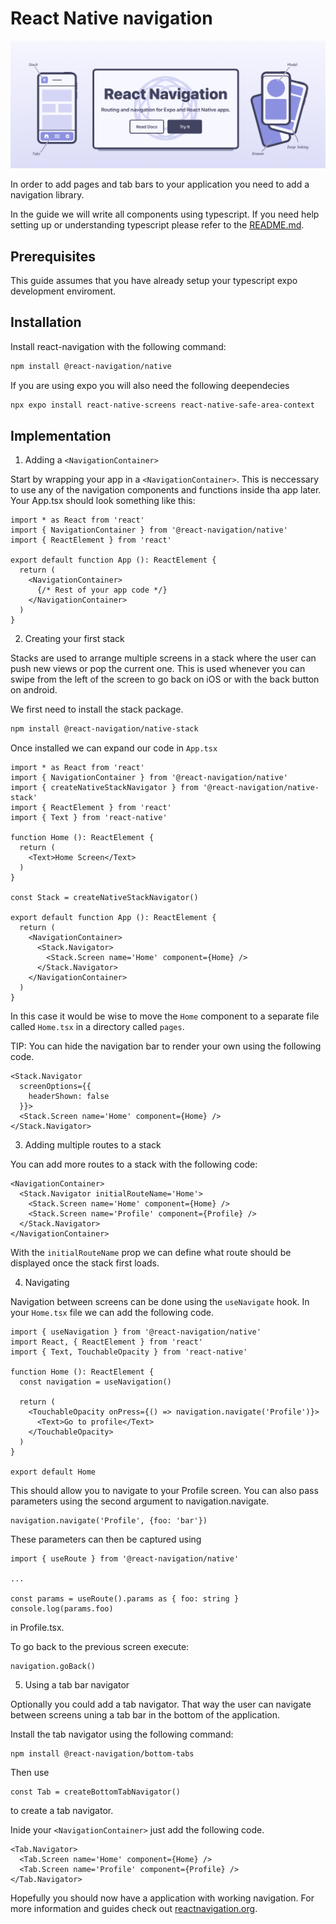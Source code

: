 # React Native navigation

![](navigation.png)

In order to add pages and tab bars to your application you need to add a navigation library.

In the guide we will write all components using typescript. If you need help setting up or understanding typescript please refer to the [README.md](https://github.com/3DJakob/expo-typescript-get-started-guide).

## Prerequisites

This guide assumes that you have already setup your typescript expo development enviroment.

## Installation

Install react-navigation with the following command:

```sh
npm install @react-navigation/native
```

If you are using expo you will also need the following deependecies

```sh
npx expo install react-native-screens react-native-safe-area-context
```

## Implementation

1. Adding a `<NavigationContainer>`

Start by wrapping your app in a `<NavigationContainer>`. This is neccessary to use any of the navigation components and functions inside tha app later. Your App.tsx should look something like this:

```tsx
import * as React from 'react'
import { NavigationContainer } from '@react-navigation/native'
import { ReactElement } from 'react'

export default function App (): ReactElement {
  return (
    <NavigationContainer>
      {/* Rest of your app code */}
    </NavigationContainer>
  )
}
```

2. Creating your first stack

Stacks are used to arrange multiple screens in a stack where the user can push new views or pop the current one. This is used whenever you can swipe from the left of the screen to go back on iOS or with the back button on android.

We first need to install the stack package.

```sh
npm install @react-navigation/native-stack
```

Once installed we can expand our code in `App.tsx`

```tsx
import * as React from 'react'
import { NavigationContainer } from '@react-navigation/native'
import { createNativeStackNavigator } from '@react-navigation/native-stack'
import { ReactElement } from 'react'
import { Text } from 'react-native'

function Home (): ReactElement {
  return (
    <Text>Home Screen</Text>
  )
}

const Stack = createNativeStackNavigator()

export default function App (): ReactElement {
  return (
    <NavigationContainer>
      <Stack.Navigator>
        <Stack.Screen name='Home' component={Home} />
      </Stack.Navigator>
    </NavigationContainer>
  )
}
```

In this case it would be wise to move the `Home` component to a separate file called `Home.tsx` in a directory called `pages`.

TIP: You can hide the navigation bar to render your own using the following code.

```tsx
<Stack.Navigator
  screenOptions={{
    headerShown: false
  }}>
  <Stack.Screen name='Home' component={Home} />
</Stack.Navigator>
```

3. Adding multiple routes to a stack

You can add more routes to a stack with the following code:

```tsx
<NavigationContainer>
  <Stack.Navigator initialRouteName='Home'>
    <Stack.Screen name='Home' component={Home} />
    <Stack.Screen name='Profile' component={Profile} />
  </Stack.Navigator>
</NavigationContainer>
```

With the `initialRouteName` prop we can define what route should be displayed once the stack first loads.

4. Navigating

Navigation between screens can be done using the `useNavigate` hook. In your `Home.tsx` file we can add the following code.

```tsx
import { useNavigation } from '@react-navigation/native'
import React, { ReactElement } from 'react'
import { Text, TouchableOpacity } from 'react-native'

function Home (): ReactElement {
  const navigation = useNavigation()

  return (
    <TouchableOpacity onPress={() => navigation.navigate('Profile')}>
      <Text>Go to profile</Text>
    </TouchableOpacity>
  )
}

export default Home
```

This should allow you to navigate to your Profile screen. You can also pass parameters using the second argument to navigation.navigate.

```tsx
navigation.navigate('Profile', {foo: 'bar'})
```

These parameters can then be captured using

```tsx
import { useRoute } from '@react-navigation/native'

...

const params = useRoute().params as { foo: string }
console.log(params.foo)
```

in Profile.tsx.


To go back to the previous screen execute:

```tsx
navigation.goBack()
```


5. Using a tab bar navigator

Optionally you could add a tab navigator. That way the user can navigate between screens uning a tab bar in the bottom of the application.

Install the tab navigator using the following command:

```
npm install @react-navigation/bottom-tabs
```

Then use

```tsx
const Tab = createBottomTabNavigator()
```

to create a tab navigator.

Inide your `<NavigationContainer>` just add the following code.

```tsx
<Tab.Navigator>
  <Tab.Screen name='Home' component={Home} />
  <Tab.Screen name='Profile' component={Profile} />
</Tab.Navigator>
```

Hopefully you should now have a application with working navigation. For more information and guides check out [reactnavigation.org](https://reactnavigation.org/).